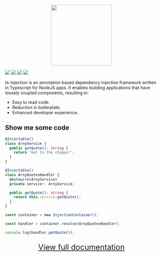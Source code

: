 <p align="center">
<img width="200px" src="https://content.tylerburke.dev/images/ts-injection-logo.png" />
</p>

<a href="https://www.npmjs.com/package/ts-injection"><img src="https://img.shields.io/npm/v/ts-injection.svg"></a>
<a href="https://bundlephobia.com/result?p=ts-injection"><img src="https://img.shields.io/bundlephobia/minzip/ts-injection.svg"/></a>
<img src="https://img.shields.io/badge/license-MIT-blue.svg">
<img src="https://img.shields.io/badge/PRs-welcome-brightgreen.svg" />

ts-injection is an annotation based dependency injection framework written in Typescript for NodeJS apps. It enables building
applications that have loosely coupled components, resulting in:

- Easy to read code.
- Reduction in boilerplate.
- Enhanced developer experience.

## Show me some code

```typescript
@Injectable()
class ArnyService {
  public getQuote(): string {
    return "Get to the choppa!";
  }
}

@Injectable()
class ArnyQuotesHandler {
  @Autowire(ArnyService)
  private service!: ArnyService;

  public getQuote(): string {
    return this.service.getQuote();
  }
}

const container = new InjectionContainer();

const handler = container.resolve(ArnyQuotesHandler);

console.log(handler.getQuote());
```

<a href="https://burketyler.github.io/ts-injection/docs/usage"><p align="center" style="font-size: 25px">View full documentation</p></a>
